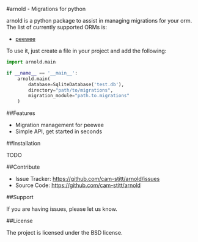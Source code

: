 #arnold - Migrations for python

arnold is a python package to assist in managing migrations for your 
orm. The list of currently supported ORMs is:

* [peewee](https://github.com/coleifer/peewee)

To use it, just create a file in your project and add the following:

```python
import arnold.main

if __name__ == '__main__':
    arnold.main(
        database=SqliteDatabase('test.db'),
        directory="path/to/migrations",
        migration_module="path.to.migrations"
    )
```

##Features

* Migration management for peewee
* Simple API, get started in seconds

##Installation

TODO

##Contribute

- Issue Tracker: https://github.com/cam-stitt/arnold/issues
- Source Code: https://github.com/cam-stitt/arnold

##Support

If you are having issues, please let us know.

##License

The project is licensed under the BSD license.
